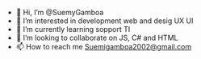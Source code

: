 - 👋 Hi, I’m @SuemyGamboa
- 👀 I’m interested in development web and desig UX UI
- 🌱 I’m currently learning sopport TI
- 💞️ I’m looking to collaborate on JS, C# and HTML
- 📫 How to reach me Suemigamboa2002@gmail.com

<!---
SuemyGamboa/SuemyGamboa is a ✨ special ✨ repository because its `README.md` (this file) appears on your GitHub profile.
You can click the Preview link to take a look at your changes.
--->
